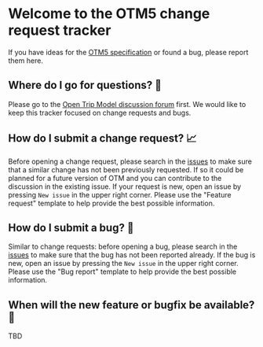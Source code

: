 # Welcome to the OTM5 change request tracker

If you have ideas for the [OTM5 specification][otm5-spec] or found a bug, please report them here.

[otm5-spec]: https://otm5.opentripmodel.org/

## Where do I go for questions? 🤔

Please go to the [Open Trip Model discussion forum](https://www.opentripmodel.org/discuss) first.
We would like to keep this tracker focused on change requests and bugs.

## How do I submit a change request? 📈

Before opening a change request, please search in the [issues][issues] to make sure that a similar change has not been
previously requested. If so it could be planned for a future version of OTM and you can contribute to the discussion in
the existing issue. If your request is new, open an issue by pressing `New issue` in the upper right corner. Please use
the "Feature request" template to help provide the best possible information.

## How do I submit a bug? 🐛

Similar to change requests: before opening a bug, please search in the [issues][issues] to make sure that the bug has
not been reported already. If the bug is new, open an issue by pressing the `New issue` in the upper right corner.
Please use the "Bug report" template to help provide the best possible information.

[issues]: https://github.com/opentripmodel/otm5-change-requests/issues

## When will the new feature or bugfix be available? 🚀

TBD
